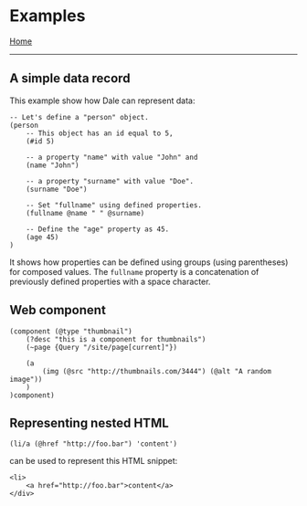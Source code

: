 # Examples

[Home](../README.md)

---

## A simple data record

This example show how Dale can represent data:

```
-- Let's define a "person" object.
(person
    -- This object has an id equal to 5,
    (#id 5)

    -- a property "name" with value "John" and
    (name "John")

    -- a property "surname" with value "Doe".
    (surname "Doe")

    -- Set "fullname" using defined properties.
    (fullname @name " " @surname)

    -- Define the "age" property as 45.
    (age 45)
)

```

It shows how properties can be defined using groups (using parentheses) for composed values. The `fullname` property is a concatenation of previously defined properties with a space character.

## Web component

```
(component (@type "thumbnail")
    (?desc "this is a component for thumbnails")
    (~page {Query "/site/page[current]"})

    (a
        (img (@src "http://thumbnails.com/3444") (@alt "A random image"))
    )
)component)
```


## Representing nested HTML



```
(li/a (@href "http://foo.bar") 'content')
```

can be used to represent this HTML snippet:

```
<li>
    <a href="http://foo.bar">content</a>
</div>
```